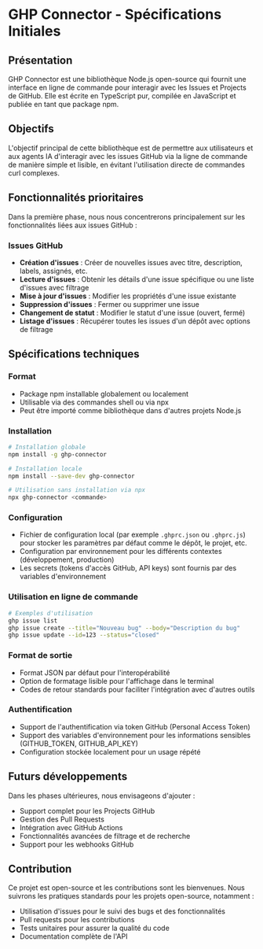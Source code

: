 # GHP Connector - Spécifications Initiales

## Présentation

GHP Connector est une bibliothèque Node.js open-source qui fournit une interface en ligne de commande pour interagir avec les Issues et Projects de GitHub. Elle est écrite en TypeScript pur, compilée en JavaScript et publiée en tant que package npm.

## Objectifs

L'objectif principal de cette bibliothèque est de permettre aux utilisateurs et aux agents IA d'interagir avec les issues GitHub via la ligne de commande de manière simple et lisible, en évitant l'utilisation directe de commandes curl complexes.

## Fonctionnalités prioritaires

Dans la première phase, nous nous concentrerons principalement sur les fonctionnalités liées aux issues GitHub :

### Issues GitHub
- **Création d'issues** : Créer de nouvelles issues avec titre, description, labels, assignés, etc.
- **Lecture d'issues** : Obtenir les détails d'une issue spécifique ou une liste d'issues avec filtrage
- **Mise à jour d'issues** : Modifier les propriétés d'une issue existante
- **Suppression d'issues** : Fermer ou supprimer une issue
- **Changement de statut** : Modifier le statut d'une issue (ouvert, fermé)
- **Listage d'issues** : Récupérer toutes les issues d'un dépôt avec options de filtrage

## Spécifications techniques

### Format
- Package npm installable globalement ou localement
- Utilisable via des commandes shell ou via npx
- Peut être importé comme bibliothèque dans d'autres projets Node.js

### Installation
```bash
# Installation globale
npm install -g ghp-connector

# Installation locale
npm install --save-dev ghp-connector

# Utilisation sans installation via npx
npx ghp-connector <commande>
```

### Configuration
- Fichier de configuration local (par exemple `.ghprc.json` ou `.ghprc.js`) pour stocker les paramètres par défaut comme le dépôt, le projet, etc.
- Configuration par environnement pour les différents contextes (développement, production)
- Les secrets (tokens d'accès GitHub, API keys) sont fournis par des variables d'environnement

### Utilisation en ligne de commande
```bash
# Exemples d'utilisation
ghp issue list
ghp issue create --title="Nouveau bug" --body="Description du bug"
ghp issue update --id=123 --status="closed"
```

### Format de sortie
- Format JSON par défaut pour l'interopérabilité
- Option de formatage lisible pour l'affichage dans le terminal
- Codes de retour standards pour faciliter l'intégration avec d'autres outils

### Authentification
- Support de l'authentification via token GitHub (Personal Access Token)
- Support des variables d'environnement pour les informations sensibles (GITHUB_TOKEN, GITHUB_API_KEY)
- Configuration stockée localement pour un usage répété

## Futurs développements

Dans les phases ultérieures, nous envisageons d'ajouter :
- Support complet pour les Projects GitHub
- Gestion des Pull Requests
- Intégration avec GitHub Actions
- Fonctionnalités avancées de filtrage et de recherche
- Support pour les webhooks GitHub

## Contribution

Ce projet est open-source et les contributions sont les bienvenues. Nous suivrons les pratiques standards pour les projets open-source, notamment :
- Utilisation d'issues pour le suivi des bugs et des fonctionnalités
- Pull requests pour les contributions
- Tests unitaires pour assurer la qualité du code
- Documentation complète de l'API 